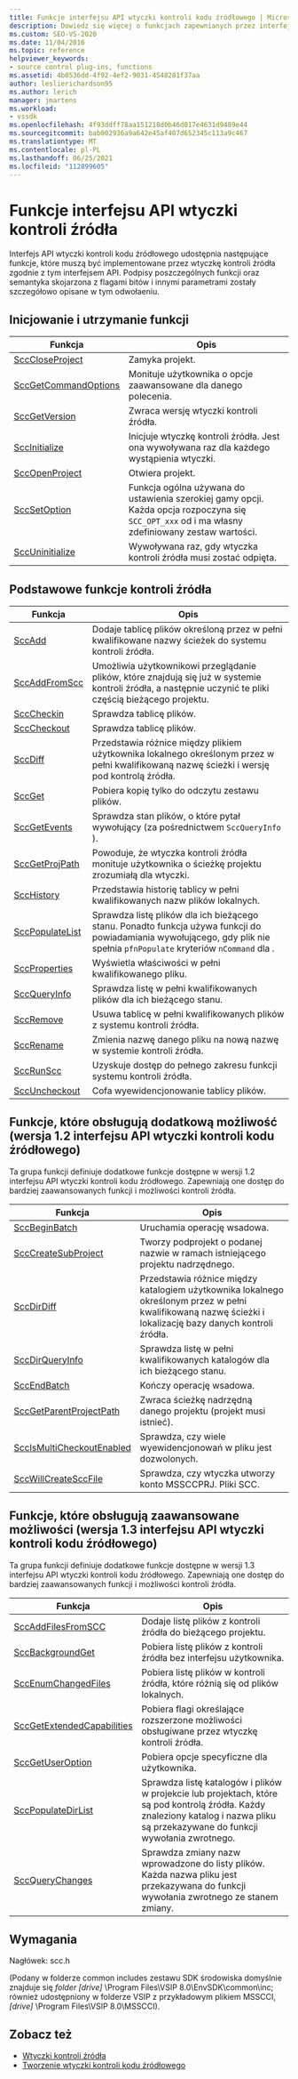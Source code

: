 ```yaml
---
title: Funkcje interfejsu API wtyczki kontroli kodu źródłowego | Microsoft Docs
description: Dowiedz się więcej o funkcjach zapewnianych przez interfejs API wtyczki kontroli kodu źródłowego, które muszą być implementowane przez wtyczkę kontroli źródła.
ms.custom: SEO-VS-2020
ms.date: 11/04/2016
ms.topic: reference
helpviewer_keywords:
- source control plug-ins, functions
ms.assetid: 4b0536dd-4f92-4ef2-9031-4548281f37aa
author: leslierichardson95
ms.author: lerich
manager: jmartens
ms.workload:
- vssdk
ms.openlocfilehash: 4f93ddff78aa151218d0b46d017e4631d9489e44
ms.sourcegitcommit: bab002936a9a642e45af407d652345c113a9c467
ms.translationtype: MT
ms.contentlocale: pl-PL
ms.lasthandoff: 06/25/2021
ms.locfileid: "112899605"
---
```

# <a name="source-control-plug-in-api-functions"></a>Funkcje interfejsu API wtyczki kontroli źródła
Interfejs API wtyczki kontroli kodu źródłowego udostępnia następujące funkcje, które muszą być implementowane przez wtyczkę kontroli źródła zgodnie z tym interfejsem API. Podpisy poszczególnych funkcji oraz semantyka skojarzona z flagami bitów i innymi parametrami zostały szczegółowo opisane w tym odwołaeniu.

## <a name="initialization-and-housekeeping-functions"></a>Inicjowanie i utrzymanie funkcji

|Funkcja|Opis|
|--------------|-----------------|
|[SccCloseProject](../extensibility/scccloseproject-function.md)|Zamyka projekt.|
|[SccGetCommandOptions](../extensibility/sccgetcommandoptions-function.md)|Monituje użytkownika o opcje zaawansowane dla danego polecenia.|
|[SccGetVersion](../extensibility/sccgetversion-function.md)|Zwraca wersję wtyczki kontroli źródła.|
|[SccInitialize](../extensibility/sccinitialize-function.md)|Inicjuje wtyczkę kontroli źródła. Jest ona wywoływana raz dla każdego wystąpienia wtyczki.|
|[SccOpenProject](../extensibility/sccopenproject-function.md)|Otwiera projekt.|
|[SccSetOption](../extensibility/sccsetoption-function.md)|Funkcja ogólna używana do ustawienia szerokiej gamy opcji. Każda opcja rozpoczyna się `SCC_OPT_xxx` od i ma własny zdefiniowany zestaw wartości.|
|[SccUninitialize](../extensibility/sccuninitialize-function.md)|Wywoływana raz, gdy wtyczka kontroli źródła musi zostać odpięta.|

## <a name="core-source-control-functions"></a>Podstawowe funkcje kontroli źródła

|Funkcja|Opis|
|--------------|-----------------|
|[SccAdd](../extensibility/sccadd-function.md)|Dodaje tablicę plików określoną przez w pełni kwalifikowane nazwy ścieżek do systemu kontroli źródła.|
|[SccAddFromScc](../extensibility/sccaddfromscc-function.md)|Umożliwia użytkownikowi przeglądanie plików, które znajdują się już w systemie kontroli źródła, a następnie uczynić te pliki częścią bieżącego projektu.|
|[SccCheckin](../extensibility/scccheckin-function.md)|Sprawdza tablicę plików.|
|[SccCheckout](../extensibility/scccheckout-function.md)|Sprawdza tablicę plików.|
|[SccDiff](../extensibility/sccdiff-function.md)|Przedstawia różnice między plikiem użytkownika lokalnego określonym przez w pełni kwalifikowaną nazwę ścieżki i wersję pod kontrolą źródła.|
|[SccGet](../extensibility/sccget-function.md)|Pobiera kopię tylko do odczytu zestawu plików.|
|[SccGetEvents](../extensibility/sccgetevents-function.md)|Sprawdza stan plików, o które pytał wywołujący (za pośrednictwem `SccQueryInfo` ).|
|[SccGetProjPath](../extensibility/sccgetprojpath-function.md)|Powoduje, że wtyczka kontroli źródła monituje użytkownika o ścieżkę projektu zrozumiałą dla wtyczki.|
|[SccHistory](../extensibility/scchistory-function.md)|Przedstawia historię tablicy w pełni kwalifikowanych nazw plików lokalnych.|
|[SccPopulateList](../extensibility/sccpopulatelist-function.md)|Sprawdza listę plików dla ich bieżącego stanu. Ponadto funkcja używa funkcji do powiadamiania wywołującego, gdy plik nie spełnia `pfnPopulate` kryteriów `nCommand` dla .|
|[SccProperties](../extensibility/sccproperties-function.md)|Wyświetla właściwości w pełni kwalifikowanego pliku.|
|[SccQueryInfo](../extensibility/sccqueryinfo-function.md)|Sprawdza listę w pełni kwalifikowanych plików dla ich bieżącego stanu.|
|[SccRemove](../extensibility/sccremove-function.md)|Usuwa tablicę w pełni kwalifikowanych plików z systemu kontroli źródła.|
|[SccRename](../extensibility/sccrename-function.md)|Zmienia nazwę danego pliku na nową nazwę w systemie kontroli źródła.|
|[SccRunScc](../extensibility/sccrunscc-function.md)|Uzyskuje dostęp do pełnego zakresu funkcji systemu kontroli źródła.|
|[SccUncheckout](../extensibility/sccuncheckout-function.md)|Cofa wyewidencjonowanie tablicy plików.|

## <a name="functions-that-support-additional-capability-version-12-of-the-source-control-plug-in-api"></a>Funkcje, które obsługują dodatkową możliwość (wersja 1.2 interfejsu API wtyczki kontroli kodu źródłowego)
 Ta grupa funkcji definiuje dodatkowe funkcje dostępne w wersji 1.2 interfejsu API wtyczki kontroli kodu źródłowego. Zapewniają one dostęp do bardziej zaawansowanych funkcji i możliwości kontroli źródła.

|Funkcja|Opis|
|--------------|-----------------|
|[SccBeginBatch](../extensibility/sccbeginbatch-function.md)|Uruchamia operację wsadowa.|
|[SccCreateSubProject](../extensibility/scccreatesubproject-function.md)|Tworzy podprojekt o podanej nazwie w ramach istniejącego projektu nadrzędnego.|
|[SccDirDiff](../extensibility/sccdirdiff-function.md)|Przedstawia różnice między katalogiem użytkownika lokalnego określonym przez w pełni kwalifikowaną nazwę ścieżki i lokalizację bazy danych kontroli źródła.|
|[SccDirQueryInfo](../extensibility/sccdirqueryinfo-function.md)|Sprawdza listę w pełni kwalifikowanych katalogów dla ich bieżącego stanu.|
|[SccEndBatch](../extensibility/sccendbatch-function.md)|Kończy operację wsadowa.|
|[SccGetParentProjectPath](../extensibility/sccgetparentprojectpath-function.md)|Zwraca ścieżkę nadrzędną danego projektu (projekt musi istnieć).|
|[SccIsMultiCheckoutEnabled](../extensibility/sccismulticheckoutenabled-function.md)|Sprawdza, czy wiele wyewidencjonowań w pliku jest dozwolonych.|
|[SccWillCreateSccFile](../extensibility/sccwillcreatesccfile-function.md)|Sprawdza, czy wtyczka utworzy konto MSSCCPRJ. Pliki SCC.|

## <a name="functions-that-support-advanced-capability-version-13-of-the-source-control-plug-in-api"></a>Funkcje, które obsługują zaawansowane możliwości (wersja 1.3 interfejsu API wtyczki kontroli kodu źródłowego)
 Ta grupa funkcji definiuje dodatkowe funkcje dostępne w wersji 1.3 interfejsu API wtyczki kontroli kodu źródłowego. Zapewniają one dostęp do bardziej zaawansowanych funkcji i możliwości kontroli źródła.

|Funkcja|Opis|
|--------------|-----------------|
|[SccAddFilesFromSCC](../extensibility/sccaddfilesfromscc-function.md)|Dodaje listę plików z kontroli źródła do bieżącego projektu.|
|[SccBackgroundGet](../extensibility/sccbackgroundget-function.md)|Pobiera listę plików z kontroli źródła bez interfejsu użytkownika.|
|[SccEnumChangedFiles](../extensibility/sccenumchangedfiles-function.md)|Pobiera listę plików w kontroli źródła, które różnią się od plików lokalnych.|
|[SccGetExtendedCapabilities](../extensibility/sccgetextendedcapabilities-function.md)|Pobiera flagi określające rozszerzone możliwości obsługiwane przez wtyczkę kontroli źródła.|
|[SccGetUserOption](../extensibility/sccgetuseroption-function.md)|Pobiera opcje specyficzne dla użytkownika.|
|[SccPopulateDirList](../extensibility/sccpopulatedirlist-function.md)|Sprawdza listę katalogów i plików w projekcie lub projektach, które są pod kontrolą źródła. Każdy znaleziony katalog i nazwa pliku są przekazywane do funkcji wywołania zwrotnego.|
|[SccQueryChanges](../extensibility/sccquerychanges-function.md)|Sprawdza zmiany nazw wprowadzone do listy plików. Każda nazwa pliku jest przekazywana do funkcji wywołania zwrotnego ze stanem zmiany.|

## <a name="requirements"></a>Wymagania
 Nagłówek: scc.h

 (Podany w folderze common includes zestawu SDK środowiska domyślnie znajduje się *folder [drive]* \Program Files\VSIP 8.0\EnvSDK\common\inc; również udostępniony w folderze VSIP z przykładowym plikiem MSSCCI, *[drive]* \Program Files\VSIP 8.0\MSSCCI).

## <a name="see-also"></a>Zobacz też
- [Wtyczki kontroli źródła](../extensibility/source-control-plug-ins.md)
- [Tworzenie wtyczki kontroli kodu źródłowego](../extensibility/internals/creating-a-source-control-plug-in.md)
